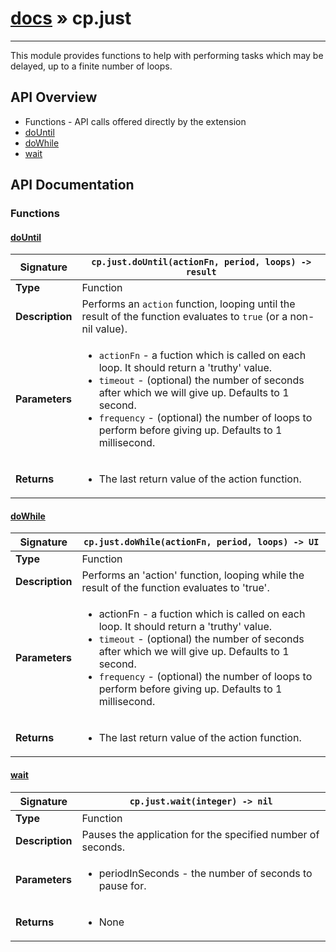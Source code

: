 # [docs](index.md) » cp.just
---

This module provides functions to help with performing tasks which may be
delayed, up to a finite number of loops.

## API Overview
* Functions - API calls offered directly by the extension
 * [doUntil](#dountil)
 * [doWhile](#dowhile)
 * [wait](#wait)

## API Documentation

### Functions

#### [doUntil](#dountil)
| <span style="text-align: left;">**Signature**</span> | <span style="text-align: left;">`cp.just.doUntil(actionFn, period, loops) -> result` </span>                                                |
| -----------------------------------------------------|---------------------------------------------------------------------------------------------------------|
| **Type**                                             | Function                                                                                         |
| **Description**                                      | Performs an `action` function, looping until the result of the function evaluates to `true` (or a non-nil value).                                                                                         |
| **Parameters**                                       | <ul><li>`actionFn`	- a fuction which is called on each loop. It should return a 'truthy' value.</li><li>`timeout`	- (optional) the number of seconds after which we will give up. Defaults to 1 second.</li><li>`frequency`	- (optional) the number of loops to perform before giving up. Defaults to 1 millisecond.</li></ul> |
| **Returns**                                          | <ul><li>The last return value of the action function.</li></ul>          |

#### [doWhile](#dowhile)
| <span style="text-align: left;">**Signature**</span> | <span style="text-align: left;">`cp.just.doWhile(actionFn, period, loops) -> UI` </span>                                                |
| -----------------------------------------------------|---------------------------------------------------------------------------------------------------------|
| **Type**                                             | Function                                                                                         |
| **Description**                                      | Performs an 'action' function, looping while the result of the function evaluates to 'true'.                                                                                         |
| **Parameters**                                       | <ul><li>actionFn	- a fuction which is called on each loop. It should return a 'truthy' value.</li><li>`timeout`	- (optional) the number of seconds after which we will give up. Defaults to 1 second.</li><li>`frequency`	- (optional) the number of loops to perform before giving up. Defaults to 1 millisecond.</li></ul> |
| **Returns**                                          | <ul><li>The last return value of the action function.</li></ul>          |

#### [wait](#wait)
| <span style="text-align: left;">**Signature**</span> | <span style="text-align: left;">`cp.just.wait(integer) -> nil` </span>                                                |
| -----------------------------------------------------|---------------------------------------------------------------------------------------------------------|
| **Type**                                             | Function                                                                                         |
| **Description**                                      | Pauses the application for the specified number of seconds.                                                                                         |
| **Parameters**                                       | <ul><li>periodInSeconds - the number of seconds to pause for.</li></ul> |
| **Returns**                                          | <ul><li>None</li></ul>          |

